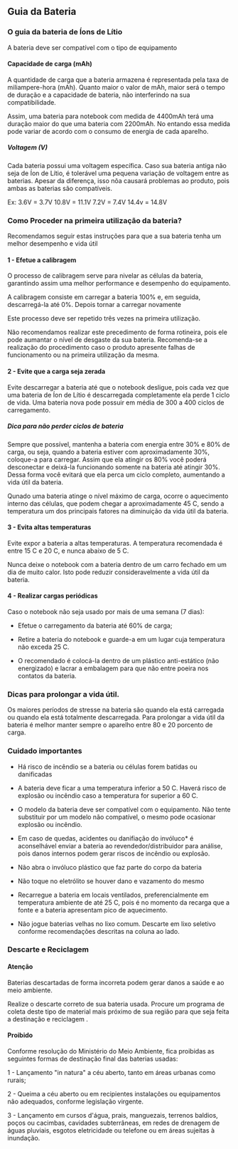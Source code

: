 ## Guia da Bateria 

### O guia da bateria de Íons de Lítio

A bateria deve ser compatível com o tipo de equipamento

#### Capacidade de carga (mAh)

A quantidade de carga que a bateria armazena é representada pela taxa de miliampere-hora (mAh). Quanto maior o valor de mAh, maior será o tempo de duração e a capacidade de bateria, não interferindo na sua compatibilidade.

Assim, uma bateria para notebook com medida de 4400mAh terá uma duração maior do que uma bateria com 2200mAh. No entando essa medida pode variar de acordo com o consumo de energia de cada aparelho.

##### Voltagem (V)

Cada bateria possui uma voltagem específica. Caso sua bateria antiga não seja de Íon de Lítio, é tolerável uma pequena variação de voltagem entre as baterias. Apesar da diferença, isso nõa causará problemas ao produto, pois ambas as baterias são compatíveis. 

Ex:
3.6V = 3.7V
10.8V = 11.1V
7.2V = 7.4V
14.4v = 14.8V


### Como Proceder na primeira utilização da bateria?

Recomendamos seguir estas instruções para que a sua bateria tenha um melhor desempenho e vida útil

#### 1 - Efetue a calibragem

O processo de calibragem serve para nivelar as células da bateria, garantindo assim uma melhor performance e desempenho do equipamento.

A calibragem consiste em carregar a bateria 100% e, em seguida, descarregá-la até 0%. Depois tornar a carregar novamente

Este processo deve ser repetido três vezes na primeira utilização.

Não recomendamos realizar este precedimento de forma rotineira, pois ele pode aumantar o nível de desgaste da sua bateria. Recomenda-se a realização do procedimento caso o produto apresente falhas de funcionamento ou na primeira utilização da mesma.

#### 2 - Evite que a carga seja zerada

Evite descarregar a bateria até que o notebook desligue, pois cada vez que uma bateria de Íon de Lítio é descarregada completamente ela perde 1 ciclo de vida. Uma bateria nova pode possuir em média de 300 a 400 ciclos de carregamento.

##### Dica para não perder ciclos de bateria

Sempre que possível, mantenha a bateria com energia entre 30% e 80% de carga, ou seja, quando a bateria estiver com aproximadamente 30%, coloque-a para carregar. Assim que ela atingir os 80% você poderá desconectar e deixá-la funcionando somente na bateria até atingir 30%. Dessa forma você evitará que ela perca um ciclo completo, aumentando a vida útil da bateria.

Qunado uma bateria atinge o nível máximo de carga, ocorre o aquecimento interno das células, que podem chegar a aproximadamente 45 C, sendo a temperatura um dos principais fatores na diminuição da vida útil da bateria.

#### 3 - Evita altas temperaturas

Evite expor a bateria a altas temperaturas. A temperatura recomendada é entre 15 C e 20 C, e nunca abaixo de 5 C.

Nunca deixe o notebook com a bateria dentro de um carro fechado em um dia de muito calor. Isto pode reduzir consideravelmente a vida útil da bateria.

#### 4 - Realizar cargas periódicas

Caso o notebook não seja usado por mais de uma semana (7 dias):

- Efetue o carregamento da bateria até 60% de carga;

- Retire a bateria do notebook e guarde-a em um lugar cuja temperatura não exceda 25 C.

- O recomendado é colocá-la dentro de um plástico anti-estático (não energizado) e lacrar a embalagem para que não entre poeira nos contatos da bateria.



### Dicas para prolongar a vida útil.

Os maiores períodos de stresse na bateria são quando ela está carregada ou quando ela está totalmente descarregada. Para prolongar a vida útil da bateria é melhor manter sempre o aparelho entre 80 e 20 porcento de carga.

### Cuidado importantes

- Há risco de incêndio se a bateria ou células forem batidas ou danificadas

- A bateria deve ficar a uma temperatura inferior a 50 C. Haverá risco de explosão ou incêndio caso a temperatura for superior a 60 C.

- O modelo da bateria deve ser compatível com o equipamento. Não tente substituir por um modelo não compatível, o mesmo pode ocasionar explosão ou incêndio.

- Em caso de quedas, acidentes ou danifiação do invóluco* é aconselhável enviar a bateria ao revendedor/distribuidor para análise, pois danos internos podem gerar riscos de incêndio ou explosão.

- Não abra o invóluco plástico que faz parte do corpo da bateria

- Não toque no eletrólito se houver dano e vazamento do mesmo

- Recarregue a bateria em locais ventilados, preferencialmente em temperatura ambiente de até 25 C, pois é no momento da recarga que a fonte e a bateria apresentam pico de aquecimento.

- Não jogue baterias velhas no lixo comum. Descarte em lixo seletivo conforme recomendações descritas na coluna ao lado.

### Descarte e Reciclagem

#### Atenção 

Baterias descartadas de forma incorreta podem gerar danos a saúde e ao meio ambiente.

Realize o descarte correto de sua bateria usada. Procure um programa de coleta deste tipo de material mais próximo de sua região para que seja feita a destinação e reciclagem .

#### Proibido

Conforme resolução do Ministério do Meio Ambiente, fica proibidas as seguintes formas de destinação final das baterias usadas: 

1 - Lançamento "in natura" a céu aberto, tanto em áreas urbanas como rurais;

2 - Queima a céu aberto ou em recipientes instalações ou equipamentos não adequados, conforme legislação virgente.

3 - Lançamento em cursos d'água, prais, manguezais, terrenos baldios, poços ou cacimbas, cavidades subterrâneas, em redes de drenagem de águas pluviais, esgotos eletricidade ou telefone ou em áreas sujeitas à inundação.
